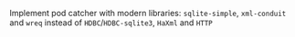 Implement pod catcher with modern libraries:
`sqlite-simple`, `xml-conduit` and `wreq` instead of
`HDBC`/`HDBC-sqlite3`, `HaXml` and `HTTP`


